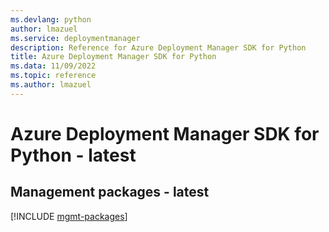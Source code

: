 ```yaml
---
ms.devlang: python
author: lmazuel
ms.service: deploymentmanager
description: Reference for Azure Deployment Manager SDK for Python
title: Azure Deployment Manager SDK for Python
ms.data: 11/09/2022
ms.topic: reference
ms.author: lmazuel
---
```

# Azure Deployment Manager SDK for Python - latest

## Management packages - latest
[!INCLUDE [mgmt-packages](deployment-manager-mgmt-index.md)]